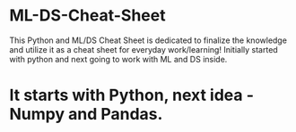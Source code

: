 # ML-DS-Cheat-Sheet
This Python and ML/DS Cheat Sheet is dedicated to finalize the knowledge and utilize it as a cheat sheet for everyday work/learning!
Initially started with python and next going to work with ML and DS inside. 

# It starts with Python, next idea - Numpy and Pandas.